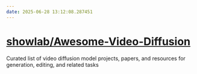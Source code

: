 ```yaml
---
date: 2025-06-28 13:12:08.287451
---
```


# [showlab/Awesome-Video-Diffusion](https://github.com/showlab/Awesome-Video-Diffusion)

Curated list of video diffusion model projects, papers, and resources for generation, editing, and related tasks